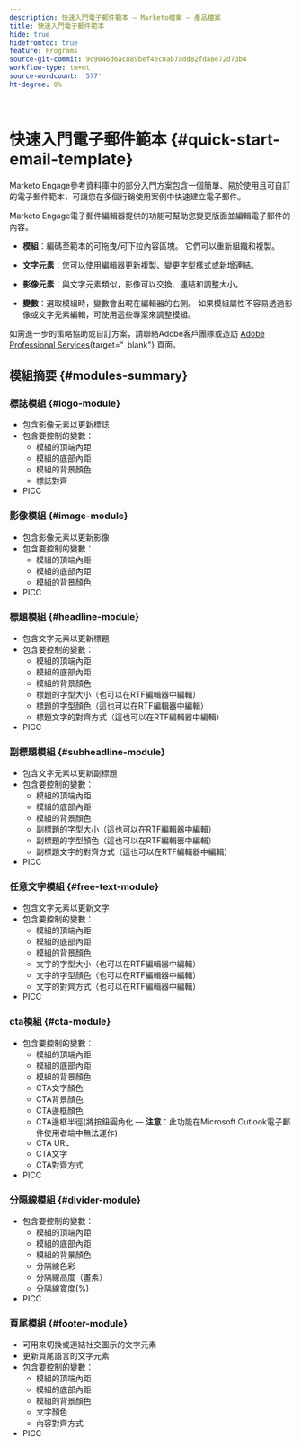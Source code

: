 ```yaml
---
description: 快速入門電子郵件範本 — Marketo檔案 — 產品檔案
title: 快速入門電子郵件範本
hide: true
hidefromtoc: true
feature: Programs
source-git-commit: 9c9046d6ac889bef4ec8ab7add82fda8e72d73b4
workflow-type: tm+mt
source-wordcount: '577'
ht-degree: 0%

---
```


# 快速入門電子郵件範本 {#quick-start-email-template}

Marketo Engage參考資料庫中的部分入門方案包含一個簡單、易於使用且可自訂的電子郵件範本，可讓您在多個行銷使用案例中快速建立電子郵件。

Marketo Engage電子郵件編輯器提供的功能可幫助您變更版面並編輯電子郵件的內容。

* **模組**：編碼至範本的可拖曳/可下拉內容區塊。 它們可以重新組織和複製。

* **文字元素**：您可以使用編輯器更新複製、變更字型樣式或新增連結。

* **影像元素**：與文字元素類似，影像可以交換、連結和調整大小。

* **變數**：選取模組時，變數會出現在編輯器的右側。 如果模組屬性不容易透過影像或文字元素編輯，可使用這些專案來調整模組。

如需進一步的策略協助或自訂方案，請聯絡Adobe客戶團隊或造訪 [Adobe Professional Services](https://business.adobe.com/customers/consulting-services/main.html){target="_blank"} 頁面。

## 模組摘要 {#modules-summary}

### 標誌模組 {#logo-module}

* 包含影像元素以更新標誌
* 包含要控制的變數：
   * 模組的頂端內距
   * 模組的底部內距
   * 模組的背景顏色
   * 標誌對齊
* PICC

### 影像模組 {#image-module}

* 包含影像元素以更新影像
* 包含要控制的變數：
   * 模組的頂端內距
   * 模組的底部內距
   * 模組的背景顏色
* PICC

### 標題模組 {#headline-module}

* 包含文字元素以更新標題
* 包含要控制的變數：
   * 模組的頂端內距
   * 模組的底部內距
   * 模組的背景顏色
   * 標題的字型大小（也可以在RTF編輯器中編輯）
   * 標題的字型顏色（這也可以在RTF編輯器中編輯）
   * 標題文字的對齊方式（這也可以在RTF編輯器中編輯）
* PICC

### 副標題模組 {#subheadline-module}

* 包含文字元素以更新副標題
* 包含要控制的變數：
   * 模組的頂端內距
   * 模組的底部內距
   * 模組的背景顏色
   * 副標題的字型大小（這也可以在RTF編輯器中編輯）
   * 副標題的字型顏色（這也可以在RTF編輯器中編輯）
   * 副標題文字的對齊方式（這也可以在RTF編輯器中編輯）
* PICC

### 任意文字模組 {#free-text-module}

* 包含文字元素以更新文字
* 包含要控制的變數：
   * 模組的頂端內距
   * 模組的底部內距
   * 模組的背景顏色
   * 文字的字型大小（也可以在RTF編輯器中編輯）
   * 文字的字型顏色（也可以在RTF編輯器中編輯）
   * 文字的對齊方式（也可以在RTF編輯器中編輯）
* PICC

### cta模組 {#cta-module}

* 包含要控制的變數：
   * 模組的頂端內距
   * 模組的底部內距
   * 模組的背景顏色
   * CTA文字顏色
   * CTA背景顏色
   * CTA邊框顏色
   * CTA邊框半徑(將按鈕圓角化 —  **注意**：此功能在Microsoft Outlook電子郵件使用者端中無法運作)
   * CTA URL
   * CTA文字
   * CTA對齊方式
* PICC

### 分隔線模組 {#divider-module}

* 包含要控制的變數：
   * 模組的頂端內距
   * 模組的底部內距
   * 模組的背景顏色
   * 分隔線色彩
   * 分隔線高度（畫素）
   * 分隔線寬度(%)
* PICC

### 頁尾模組 {#footer-module}

* 可用來切換或連結社交圖示的文字元素
* 更新頁尾語言的文字元素
* 包含要控制的變數：
   * 模組的頂端內距
   * 模組的底部內距
   * 模組的背景顏色
   * 文字顏色
   * 內容對齊方式
* PICC
